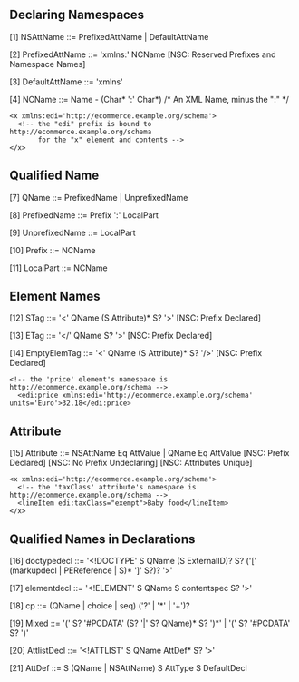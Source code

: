 ## Declaring Namespaces

[1]   	NSAttName	   ::=   	PrefixedAttName | DefaultAttName

[2]   	PrefixedAttName	   ::=   	'xmlns:' NCName	[NSC: Reserved Prefixes and Namespace Names]

[3]   	DefaultAttName	   ::=   	'xmlns'

[4]   	NCName	   ::=   	Name - (Char* ':' Char*)	/* An XML Name, minus the ":" */

```
<x xmlns:edi='http://ecommerce.example.org/schema'>
  <!-- the "edi" prefix is bound to http://ecommerce.example.org/schema
       for the "x" element and contents -->
</x>
```
## Qualified Name

[7]   	QName	   ::=   	PrefixedName | UnprefixedName

[8]   	PrefixedName	   ::=   	Prefix ':' LocalPart

[9]   	UnprefixedName	   ::=   	LocalPart

[10]   	Prefix	   ::=   	NCName

[11]   	LocalPart	   ::=   	NCName

## Element Names

[12]   	STag	   ::=   	'<' QName (S Attribute)* S? '>' 	[NSC: Prefix Declared]

[13]   	ETag	   ::=   	'</' QName S? '>'	[NSC: Prefix Declared]

[14]   	EmptyElemTag	   ::=   	'<' QName (S Attribute)* S? '/>'	[NSC: Prefix Declared]

```
<!-- the 'price' element's namespace is http://ecommerce.example.org/schema -->
  <edi:price xmlns:edi='http://ecommerce.example.org/schema' units='Euro'>32.18</edi:price>
```

## Attribute

[15]   	Attribute	   ::=   	NSAttName Eq AttValue
			| QName Eq AttValue	[NSC: Prefix Declared]
				[NSC: No Prefix Undeclaring]
				[NSC: Attributes Unique]

```
<x xmlns:edi='http://ecommerce.example.org/schema'>
  <!-- the 'taxClass' attribute's namespace is http://ecommerce.example.org/schema -->
  <lineItem edi:taxClass="exempt">Baby food</lineItem>
</x>
```

## Qualified Names in Declarations
[16]   	doctypedecl	   ::=   	'<!DOCTYPE' S QName (S ExternalID)? S? ('[' (markupdecl | PEReference | S)* ']' S?)? '>'

[17]   	elementdecl	   ::=   	'<!ELEMENT' S QName S contentspec S? '>'

[18]   	cp	   ::=   	(QName | choice | seq) ('?' | '*' | '+')?

[19]   	Mixed	   ::=   	'(' S? '#PCDATA' (S? '|' S? QName)* S? ')*'
			| '(' S? '#PCDATA' S? ')'

[20]   	AttlistDecl	   ::=   	'<!ATTLIST' S QName AttDef* S? '>'

[21]   	AttDef	   ::=   	S (QName | NSAttName) S AttType S DefaultDecl
